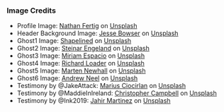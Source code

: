 ### Image Credits

- Profile Image: [Nathan Fertig](https://unsplash.com/@nathanfertig) on [Unsplash](https://unsplash.com/)
- Header Background Image: [Jesse Bowser](https://unsplash.com/@jessebowser) on [Unsplash](https://unsplash.com/)
- Ghost1 Image: [Shapelined](https://unsplash.com/@shapelined) on [Unsplash](https://unsplash.com/)
- Ghost2 Image: [Steinar Engeland](https://unsplash.com/@steinart) on [Unsplash](https://unsplash.com/)
- Ghost3 Image: [Miriam Espacio](https://unsplash.com/@miriamespacio) on [Unsplash](https://unsplash.com/)
- Ghost4 Image: [Richard Loader](https://unsplash.com/@fhfpix) on [Unsplash](https://unsplash.com/)
- Ghost5 Image: [Marten Newhall](https://unsplash.com/@laughayette) on [Unsplash](https://unsplash.com/)
- Ghost6 Image: [Andrew Neel](https://unsplash.com/@andrewtneel) on [Unsplash](https://unsplash.com/)
- Testimony by @JakeAttack: [Marius Ciocirlan](https://unsplash.com/@madebymarius) on [Unsplash](https://unsplash.com/)
- Testimony by @MaddieInIreland: [Christopher Campbell](https://unsplash.com/@chrisjoelcampbell) on [Unsplash](https://unsplash.com/)
- Testimony by @Ink2019: [Jahir Martinez](https://unsplash.com/@jahirmg) on [Unsplash](https://unsplash.com/)
